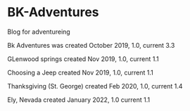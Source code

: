# BK-Adventures
Blog for adventureing

Bk Adventures was created October 2019, 1.0,
current 3.3

GLenwood springs created Nov 2019,  1.0,
current 1.1 

Choosing a Jeep created Nov 2019, 1.0,
current 1.1

Thanksgiving (St. George) created Feb 2020, 1.0,
current 1.4

Ely, Nevada created January 2022, 1.0
current 1.1
